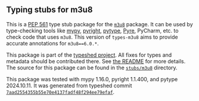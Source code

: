 ## Typing stubs for m3u8

This is a [PEP 561](https://peps.python.org/pep-0561/)
type stub package for the [`m3u8`](https://github.com/globocom/m3u8) package.
It can be used by type-checking tools like
[mypy](https://github.com/python/mypy/),
[pyright](https://github.com/microsoft/pyright),
[pytype](https://github.com/google/pytype/),
[Pyre](https://pyre-check.org/),
PyCharm, etc. to check code that uses `m3u8`. This version of
`types-m3u8` aims to provide accurate annotations for
`m3u8==6.0.*`.

This package is part of the [typeshed project](https://github.com/python/typeshed).
All fixes for types and metadata should be contributed there.
See [the README](https://github.com/python/typeshed/blob/main/README.md)
for more details. The source for this package can be found in the
[`stubs/m3u8`](https://github.com/python/typeshed/tree/main/stubs/m3u8)
directory.

This package was tested with
mypy 1.16.0,
pyright 1.1.400,
and pytype 2024.10.11.
It was generated from typeshed commit
[`7aad2554355b55e70e4137fadf48f294ee79efaf`](https://github.com/python/typeshed/commit/7aad2554355b55e70e4137fadf48f294ee79efaf).